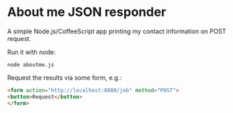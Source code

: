 # About me JSON responder

A simple Node.js/CoffeeScript app printing my contact information on POST request.

Run it with node:

```
node aboutme.js
```

Request the results via some form, e.g.:

```html
<form action="http://localhost:8080/job" method="POST">
<button>Request</button>
</form>
```
